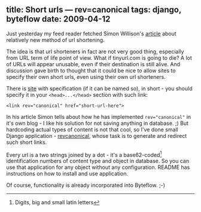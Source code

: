 title: Short urls — rev=canonical
tags: django, byteflow
date: 2009-04-12
----


Just yesterday my feed reader fetched Simon Willison's [article][1] about
relatively new method of url shortening.

The idea is that url shorteners in fact are not very good thing, especially from
URL term of life point of view. What if tinyurl.com is going to die? A lot of
URLs will appear unusable, even if their destination is still alive. And
discussion gave birth to thought that it could be nice to allow sites to specify
their own short urls, even using their own url shorteners.

There is [site][3] with specification (if it can be named so), in short - you
should specify it in your `<head>...</head>` section with such link:

    <link rev="canonical" href="short-url-here">

In his article Simon tells about how he has implemented `rev="canonical"` in
it's own blog - I like his solution for not saving anything in database. ;) But
hardcoding actual types of content is not that cool, so I've done small Django
application - [revcanonical][2], whose task is to generate and redirect such
short links.

Every url is a two strings joined by a dot - it's a base62-coded[^1]
identification numbers of content type and object in database. So you can use
that application for any object without any configuration. README has
instructions on how to install and use application.

Of course, functionality is already incorporated into Byteflow. ;-)

[^1]: Digits, big and small latin letters

[1]: http://simonwillison.net/2009/Apr/11/revcanonical/
[2]: http://hg.piranha.org.ua/django-revcanonical/
[3]: http://revcanonical.appspot.com/
